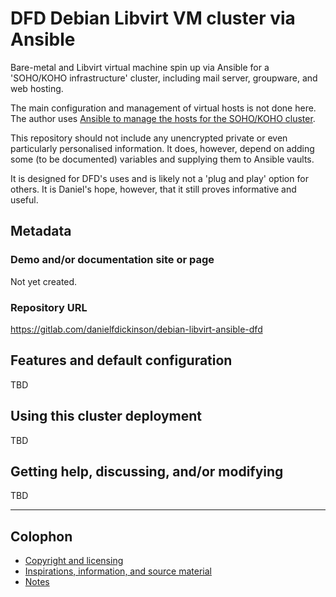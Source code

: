 # DFD Debian Libvirt VM cluster via Ansible

Bare-metal and Libvirt virtual machine spin up via Ansible for a 'SOHO/KOHO
infrastructure' cluster, including mail server, groupware, and web hosting.

The main configuration and management of virtual hosts is not done here. The
author uses [Ansible to manage the hosts for the SOHO/KOHO
cluster](https://gitlab.com/danielfdickinson/debian-soho-ansible-dfd).

This repository should not include any unencrypted private or even particularly
personalised information. It does, however, depend on adding some (to be
documented) variables and supplying them to Ansible vaults.

It is designed for DFD's uses and is likely not a 'plug and play' option for
others. It is Daniel's hope, however, that it still proves informative and
useful.

## Metadata

### Demo and/or documentation site or page

Not yet created.

### Repository URL

<https://gitlab.com/danielfdickinson/debian-libvirt-ansible-dfd>

## Features and default configuration

TBD

## Using this cluster deployment

TBD

## Getting help, discussing, and/or modifying

TBD

-------

## Colophon

* [Copyright and licensing](LICENSE)
* [Inspirations, information, and source material](ACKNOWLEDGEMENTS.md)
* [Notes](README-NOTES.md)
